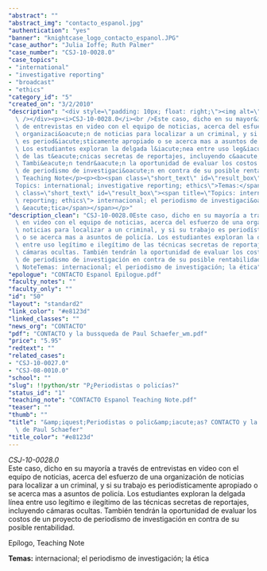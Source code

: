 ```yaml
---
"abstract": ""
"abstract_img": "contacto_espanol.jpg"
"authentication": "yes"
"banner": "knightcase_logo_contacto_espanol.JPG"
"case_author": "Julia Ioffe; Ruth Palmer"
"case_number": "CSJ-10-0028.0"
"case_topics":
- "international"
- "investigative reporting"
- "broadcast"
- "ethics"
"category_id": "5"
"created_on": "3/2/2010"
"description": "<div style=\"padding: 10px; float: right;\"><img alt=\"\" src=\"/casestudy/files/photos/393/contacto_espanol_abstract_small.jpg\"\
  \ /></div><p><i>CSJ-10-0028.0</i><br />Este caso, dicho en su mayor&iacute;a a trav&eacute;s\
  \ de entrevistas en video con el equipo de noticias, acerca del esfuerzo de una\
  \ organizaci&oacute;n de noticias para localizar a un criminal, y si su trabajo\
  \ es period&iacute;sticamente apropiado o se acerca mas a asuntos de polic&iacute;a.\
  \ Los estudiantes exploran la delgada l&iacute;nea entre uso leg&iacute;timo e ileg&iacute;timo\
  \ de las t&eacute;cnicas secretas de reportajes, incluyendo c&aacute;maras ocultas.\
  \ Tambi&eacute;n tendr&aacute;n la oportunidad de evaluar los costos de un proyecto\
  \ de periodismo de investigaci&oacute;n en contra de su posible rentabilidad.</p><p>Ep&iacute;logo,\
  \ Teaching Note</p><p><b><span class=\"short_text\" id=\"result_box\"><span title=\"\
  Topics: international; investigative reporting; ethics\">Temas:</span></span></b><span\
  \ class=\"short_text\" id=\"result_box\"><span title=\"Topics: international; investigative\
  \ reporting; ethics\"> internacional; el periodismo de investigaci&oacute;n; la\
  \ &eacute;tica</span></span></p>"
"description_clean": "CSJ-10-0028.0Este caso, dicho en su mayoría a través de entrevistas\
  \ en video con el equipo de noticias, acerca del esfuerzo de una organización de\
  \ noticias para localizar a un criminal, y si su trabajo es periodísticamente apropiado\
  \ o se acerca mas a asuntos de policía. Los estudiantes exploran la delgada línea\
  \ entre uso legítimo e ilegítimo de las técnicas secretas de reportajes, incluyendo\
  \ cámaras ocultas. También tendrán la oportunidad de evaluar los costos de un proyecto\
  \ de periodismo de investigación en contra de su posible rentabilidad.Epílogo, Teaching\
  \ NoteTemas: internacional; el periodismo de investigación; la ética"
"epologue": "CONTACTO Espanol Epilogue.pdf"
"faculty_notes": ""
"faculty_only": ""
"id": "50"
"layout": "standard2"
"link_color": "#e8123d"
"linked_classes": ""
"news_org": "CONTACTO"
"pdf": "CONTACTO y la bussqueda de Paul Schaefer_wm.pdf"
"price": "5.95"
"redtext": ""
"related_cases":
- "CSJ-10-0027.0"
- "CSJ-08-0010.0"
"school": ""
"slug": !!python/str "P¿Periodistas o policías?"
"status_id": "1"
"teaching_note": "CONTACTO Espanol Teaching Note.pdf"
"teaser": ""
"thumb": ""
"title": "&amp;iquest;Periodistas o polic&amp;iacute;as? CONTACTO y la b&amp;uacute;squeda\
  \ de Paul Schaefer"
"title_color": "#e8123d"
---
```

<div style="padding: 10px; float: right;"><img alt="" src="/casestudy/files/photos/393/contacto_espanol_abstract_small.jpg" /></div><p><i>CSJ-10-0028.0</i><br />Este caso, dicho en su mayor&iacute;a a trav&eacute;s de entrevistas en video con el equipo de noticias, acerca del esfuerzo de una organizaci&oacute;n de noticias para localizar a un criminal, y si su trabajo es period&iacute;sticamente apropiado o se acerca mas a asuntos de polic&iacute;a. Los estudiantes exploran la delgada l&iacute;nea entre uso leg&iacute;timo e ileg&iacute;timo de las t&eacute;cnicas secretas de reportajes, incluyendo c&aacute;maras ocultas. Tambi&eacute;n tendr&aacute;n la oportunidad de evaluar los costos de un proyecto de periodismo de investigaci&oacute;n en contra de su posible rentabilidad.</p><p>Ep&iacute;logo, Teaching Note</p><p><b><span class="short_text" id="result_box"><span title="Topics: international; investigative reporting; ethics">Temas:</span></span></b><span class="short_text" id="result_box"><span title="Topics: international; investigative reporting; ethics"> internacional; el periodismo de investigaci&oacute;n; la &eacute;tica</span></span></p>
